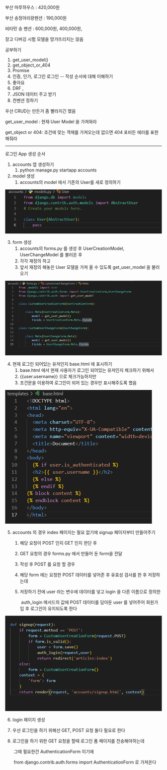 부산 마루하우스 : 420,000원

부산 송정아리랑펜션 : 190,000원

비타민 송 펜션 : 600,000원, 400,000원, 




장고 디버깅 시험
모델을 망가뜨리지는 않음


공부하기
1. get_user_model()
2. get_object_or_404
3. Promise
4. 인증, 인가, 로그인
  로그인 -- 작성 순서에 대해 이해하기
5. 좋아요
6. DRF , 
7. JSON 데이터 주고 받기 
8. 컨벤션 정하기

우선 CRUD는 만든거 좀 빨라지긴 했음





get_user_model : 현재 User Model 을 가져와라

get_object or 404: 조건에 맞는 객체를 가져오는데 없으면 404 포비든 에러를 표현해줘라





---



로그인 App 생성 순서



1. accounts 앱 생성하기
   1. python manage.py startapp accounts
2. model 생성
   1. accounts의 model 에서 기존의 User를 새로 정의하기

![image-20221027161519408](memo.assets/image-20221027161519408.png)

3. form 생성
   1. accounts의 forms.py 를 생성 후 UserCreationModel, UserChangeModel 를 불러온 후
   2. 각각 재정의 하고
   3. 앞서 재정의 해놓은 User 모델을 가져 올 수 있도록 get_user_model 을 불러오기

![image-20221027161824904](memo.assets/image-20221027161824904.png)



4. 현재 로그인 되어있는 유저인지 base.html 에 표시하기
   1. base.html 에서 현재 사용자가 로그인 되어있는 유저인지 체크하기 위해서
   2. {{user.username}} 으로 체크가능하지만
   3. 조건문을 이용하여 로그인이 되어 있는 경우만 표시해주도록 했음

![image-20221027162024922](memo.assets/image-20221027162024922.png)

5. accounts 의 경우 index 페이지는 필요 없기에 signup 페이지부터 만들어주기

   1. 해당 요청이 POST 인지 GET 인지 판단 후 

   2. GET 요청의 경우 forms.py 에서 만들어 둔 form을 전달 

   3. 작성 후 POST 를 요청 할 경우

   4. 해당 form 에는 요청한 POST 데이터를 넣어준 후 유효성 검사를 한 후 저장하는데

   5. 저장하기 전에 user 라는 변수에 데이터를 넣고 login 을 다른 이름으로 정의한 

      ​	auth_login 메서드의 값에 POST 데이터를 담아둔 user 를 넣어주어 회원가입 후 로그인이 유지되도록 한다

![image-20221027162414910](memo.assets/image-20221027162414910.png)

 

6.  login 페이지 생성

   1. 우선 로그인을 하기 위해선 GET, POST 요청 둘다 필요로 한다

   2. 로그인을 하기 위한 GET 요청을 할때 로그인 폼 페이지를 전송해야하는데 

      ​	그때 필요한건 AuthenticationForm 이기에 

      ​	from django.contrib.auth.forms import AuthenticationForm 로 가져온다

